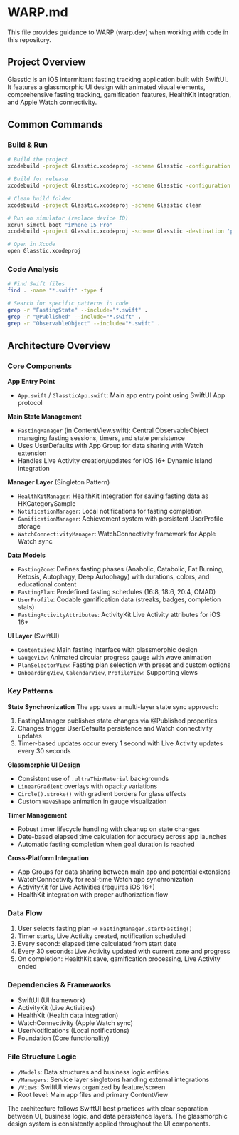 # WARP.md

This file provides guidance to WARP (warp.dev) when working with code in this repository.

## Project Overview

Glasstic is an iOS intermittent fasting tracking application built with SwiftUI. It features a glassmorphic UI design with animated visual elements, comprehensive fasting tracking, gamification features, HealthKit integration, and Apple Watch connectivity.

## Common Commands

### Build & Run
```bash
# Build the project
xcodebuild -project Glasstic.xcodeproj -scheme Glasstic -configuration Debug build

# Build for release
xcodebuild -project Glasstic.xcodeproj -scheme Glasstic -configuration Release build

# Clean build folder
xcodebuild -project Glasstic.xcodeproj -scheme Glasstic clean

# Run on simulator (replace device ID)
xcrun simctl boot "iPhone 15 Pro"
xcodebuild -project Glasstic.xcodeproj -scheme Glasstic -destination 'platform=iOS Simulator,name=iPhone 15 Pro' build

# Open in Xcode
open Glasstic.xcodeproj
```

### Code Analysis
```bash
# Find Swift files
find . -name "*.swift" -type f

# Search for specific patterns in code
grep -r "FastingState" --include="*.swift" .
grep -r "@Published" --include="*.swift" .
grep -r "ObservableObject" --include="*.swift" .
```

## Architecture Overview

### Core Components

**App Entry Point**
- `App.swift` / `GlassticApp.swift`: Main app entry point using SwiftUI App protocol

**Main State Management**
- `FastingManager` (in ContentView.swift): Central ObservableObject managing fasting sessions, timers, and state persistence
- Uses UserDefaults with App Group for data sharing with Watch extension
- Handles Live Activity creation/updates for iOS 16+ Dynamic Island integration

**Manager Layer** (Singleton Pattern)
- `HealthKitManager`: HealthKit integration for saving fasting data as HKCategorySample
- `NotificationManager`: Local notifications for fasting completion
- `GamificationManager`: Achievement system with persistent UserProfile storage
- `WatchConnectivityManager`: WatchConnectivity framework for Apple Watch sync

**Data Models**
- `FastingZone`: Defines fasting phases (Anabolic, Catabolic, Fat Burning, Ketosis, Autophagy, Deep Autophagy) with durations, colors, and educational content
- `FastingPlan`: Predefined fasting schedules (16:8, 18:6, 20:4, OMAD)
- `UserProfile`: Codable gamification data (streaks, badges, completion stats)
- `FastingActivityAttributes`: ActivityKit Live Activity attributes for iOS 16+

**UI Layer** (SwiftUI)
- `ContentView`: Main fasting interface with glassmorphic design
- `GaugeView`: Animated circular progress gauge with wave animation
- `PlanSelectorView`: Fasting plan selection with preset and custom options
- `OnboardingView`, `CalendarView`, `ProfileView`: Supporting views

### Key Patterns

**State Synchronization**
The app uses a multi-layer state sync approach:
1. FastingManager publishes state changes via @Published properties
2. Changes trigger UserDefaults persistence and Watch connectivity updates
3. Timer-based updates occur every 1 second with Live Activity updates every 30 seconds

**Glassmorphic UI Design**
- Consistent use of `.ultraThinMaterial` backgrounds
- `LinearGradient` overlays with opacity variations
- `Circle().stroke()` with gradient borders for glass effects
- Custom `WaveShape` animation in gauge visualization

**Timer Management**
- Robust timer lifecycle handling with cleanup on state changes
- Date-based elapsed time calculation for accuracy across app launches
- Automatic fasting completion when goal duration is reached

**Cross-Platform Integration**
- App Groups for data sharing between main app and potential extensions
- WatchConnectivity for real-time Watch app synchronization
- ActivityKit for Live Activities (requires iOS 16+)
- HealthKit integration with proper authorization flow

### Data Flow

1. User selects fasting plan → `FastingManager.startFasting()`
2. Timer starts, Live Activity created, notification scheduled
3. Every second: elapsed time calculated from start date
4. Every 30 seconds: Live Activity updated with current zone and progress
5. On completion: HealthKit save, gamification processing, Live Activity ended

### Dependencies & Frameworks

- SwiftUI (UI framework)
- ActivityKit (Live Activities)
- HealthKit (Health data integration)
- WatchConnectivity (Apple Watch sync)
- UserNotifications (Local notifications)
- Foundation (Core functionality)

### File Structure Logic

- `/Models`: Data structures and business logic entities
- `/Managers`: Service layer singletons handling external integrations
- `/Views`: SwiftUI views organized by feature/screen
- Root level: Main app files and primary ContentView

The architecture follows SwiftUI best practices with clear separation between UI, business logic, and data persistence layers. The glassmorphic design system is consistently applied throughout the UI components.
